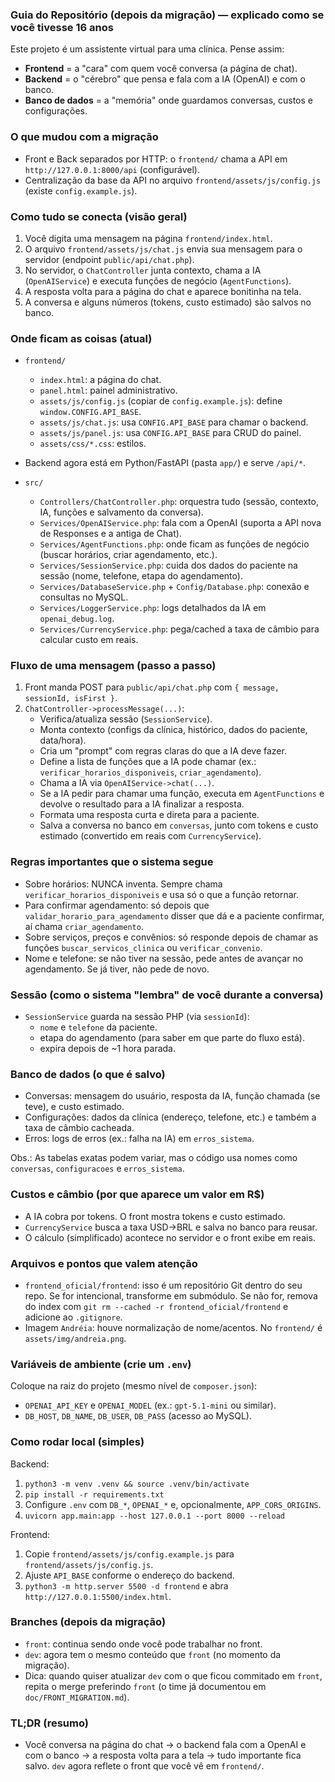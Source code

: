 ### Guia do Repositório (depois da migração) — explicado como se você tivesse 16 anos

Este projeto é um assistente virtual para uma clínica. Pense assim:
- **Frontend** = a "cara" com quem você conversa (a página de chat).
- **Backend** = o "cérebro" que pensa e fala com a IA (OpenAI) e com o banco.
- **Banco de dados** = a "memória" onde guardamos conversas, custos e configurações.

### O que mudou com a migração

- Front e Back separados por HTTP: o `frontend/` chama a API em `http://127.0.0.1:8000/api` (configurável).
- Centralização da base da API no arquivo `frontend/assets/js/config.js` (existe `config.example.js`).

### Como tudo se conecta (visão geral)

1) Você digita uma mensagem na página `frontend/index.html`.
2) O arquivo `frontend/assets/js/chat.js` envia sua mensagem para o servidor (endpoint `public/api/chat.php`).
3) No servidor, o `ChatController` junta contexto, chama a IA (`OpenAIService`) e executa funções de negócio (`AgentFunctions`).
4) A resposta volta para a página do chat e aparece bonitinha na tela.
5) A conversa e alguns números (tokens, custo estimado) são salvos no banco.

### Onde ficam as coisas (atual)

- `frontend/`
  - `index.html`: a página do chat.
  - `panel.html`: painel administrativo.
  - `assets/js/config.js` (copiar de `config.example.js`): define `window.CONFIG.API_BASE`.
  - `assets/js/chat.js`: usa `CONFIG.API_BASE` para chamar o backend.
  - `assets/js/panel.js`: usa `CONFIG.API_BASE` para CRUD do painel.
  - `assets/css/*.css`: estilos.

- Backend agora está em Python/FastAPI (pasta `app/`) e serve `/api/*`.

- `src/`
  - `Controllers/ChatController.php`: orquestra tudo (sessão, contexto, IA, funções e salvamento da conversa).
  - `Services/OpenAIService.php`: fala com a OpenAI (suporta a API nova de Responses e a antiga de Chat).
  - `Services/AgentFunctions.php`: onde ficam as funções de negócio (buscar horários, criar agendamento, etc.).
  - `Services/SessionService.php`: cuida dos dados do paciente na sessão (nome, telefone, etapa do agendamento).
  - `Services/DatabaseService.php` + `Config/Database.php`: conexão e consultas no MySQL.
  - `Services/LoggerService.php`: logs detalhados da IA em `openai_debug.log`.
  - `Services/CurrencyService.php`: pega/cached a taxa de câmbio para calcular custo em reais.

### Fluxo de uma mensagem (passo a passo)

1. Front manda POST para `public/api/chat.php` com `{ message, sessionId, isFirst }`.
2. `ChatController->processMessage(...)`:
   - Verifica/atualiza sessão (`SessionService`).
   - Monta contexto (configs da clínica, histórico, dados do paciente, data/hora).
   - Cria um "prompt" com regras claras do que a IA deve fazer.
   - Define a lista de funções que a IA pode chamar (ex.: `verificar_horarios_disponiveis`, `criar_agendamento`).
   - Chama a IA via `OpenAIService->chat(...)`.
   - Se a IA pedir para chamar uma função, executa em `AgentFunctions` e devolve o resultado para a IA finalizar a resposta.
   - Formata uma resposta curta e direta para a paciente.
   - Salva a conversa no banco em `conversas`, junto com tokens e custo estimado (convertido em reais com `CurrencyService`).

### Regras importantes que o sistema segue

- Sobre horários: NUNCA inventa. Sempre chama `verificar_horarios_disponiveis` e usa só o que a função retornar.
- Para confirmar agendamento: só depois que `validar_horario_para_agendamento` disser que dá e a paciente confirmar, aí chama `criar_agendamento`.
- Sobre serviços, preços e convênios: só responde depois de chamar as funções `buscar_servicos_clinica` ou `verificar_convenio`.
- Nome e telefone: se não tiver na sessão, pede antes de avançar no agendamento. Se já tiver, não pede de novo.

### Sessão (como o sistema "lembra" de você durante a conversa)

- `SessionService` guarda na sessão PHP (via `sessionId`):
  - `nome` e `telefone` da paciente.
  - etapa do agendamento (para saber em que parte do fluxo está).
  - expira depois de ~1 hora parada.

### Banco de dados (o que é salvo)

- Conversas: mensagem do usuário, resposta da IA, função chamada (se teve), e custo estimado.
- Configurações: dados da clínica (endereço, telefone, etc.) e também a taxa de câmbio cacheada.
- Erros: logs de erros (ex.: falha na IA) em `erros_sistema`.

Obs.: As tabelas exatas podem variar, mas o código usa nomes como `conversas`, `configuracoes` e `erros_sistema`.

### Custos e câmbio (por que aparece um valor em R$)

- A IA cobra por tokens. O front mostra tokens e custo estimado.
- `CurrencyService` busca a taxa USD→BRL e salva no banco para reusar.
- O cálculo (simplificado) acontece no servidor e o front exibe em reais.

### Arquivos e pontos que valem atenção

- `frontend_oficial/frontend`: isso é um repositório Git dentro do seu repo. Se for intencional, transforme em submódulo. Se não for, remova do index com `git rm --cached -r frontend_oficial/frontend` e adicione ao `.gitignore`.
- Imagem `Andréia`: houve normalização de nome/acentos. No `frontend/` é `assets/img/andreia.png`.

### Variáveis de ambiente (crie um `.env`)

Coloque na raiz do projeto (mesmo nível de `composer.json`):
- `OPENAI_API_KEY` e `OPENAI_MODEL` (ex.: `gpt-5.1-mini` ou similar).
- `DB_HOST`, `DB_NAME`, `DB_USER`, `DB_PASS` (acesso ao MySQL).

### Como rodar local (simples)

Backend:
1) `python3 -m venv .venv && source .venv/bin/activate`
2) `pip install -r requirements.txt`
3) Configure `.env` com `DB_*`, `OPENAI_*` e, opcionalmente, `APP_CORS_ORIGINS`.
4) `uvicorn app.main:app --host 127.0.0.1 --port 8000 --reload`

Frontend:
1) Copie `frontend/assets/js/config.example.js` para `frontend/assets/js/config.js`.
2) Ajuste `API_BASE` conforme o endereço do backend.
3) `python3 -m http.server 5500 -d frontend` e abra `http://127.0.0.1:5500/index.html`.


### Branches (depois da migração)

- `front`: continua sendo onde você pode trabalhar no front.
- `dev`: agora tem o mesmo conteúdo que `front` (no momento da migração).
- Dica: quando quiser atualizar `dev` com o que ficou commitado em `front`, repita o merge preferindo `front` (o time já documentou em `doc/FRONT_MIGRATION.md`).

### TL;DR (resumo)

- Você conversa na página do chat → o backend fala com a OpenAI e com o banco → a resposta volta para a tela → tudo importante fica salvo. `dev` agora reflete o front que você vê em `frontend/`.



